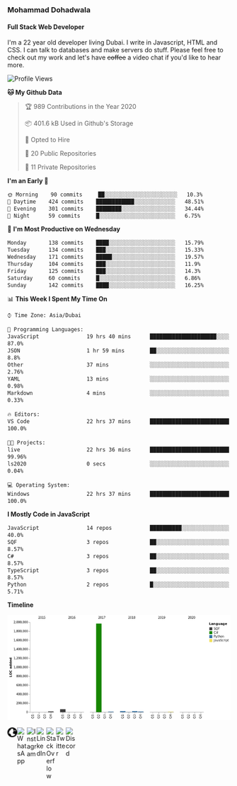 ### Mohammad Dohadwala

#### Full Stack Web Developer

I'm a 22 year old developer living Dubai. I write in Javascript, HTML and CSS. I can talk to databases and make servers do stuff. Please feel free to check out my work and let's have ~~coffee~~ a video chat if you'd like to hear more.

<!--START_SECTION:waka-->

![Profile Views](http://img.shields.io/badge/Profile%20Views-20-blue)

**🐱 My Github Data**

> 🏆 989 Contributions in the Year 2020
>
> 📦 401.6 kB Used in Github's Storage
>
> 💼 Opted to Hire
>
> 📜 20 Public Repositories
>
> 🔑 11 Private Repositories

**I'm an Early 🐤**

```text
🌞 Morning    90 commits     ██░░░░░░░░░░░░░░░░░░░░░░░   10.3%
🌆 Daytime    424 commits    ████████████░░░░░░░░░░░░░   48.51%
🌃 Evening    301 commits    ████████░░░░░░░░░░░░░░░░░   34.44%
🌙 Night      59 commits     █░░░░░░░░░░░░░░░░░░░░░░░░   6.75%

```

📅 **I'm Most Productive on Wednesday**

```text
Monday       138 commits    ████░░░░░░░░░░░░░░░░░░░░░   15.79%
Tuesday      134 commits    ███░░░░░░░░░░░░░░░░░░░░░░   15.33%
Wednesday    171 commits    █████░░░░░░░░░░░░░░░░░░░░   19.57%
Thursday     104 commits    ███░░░░░░░░░░░░░░░░░░░░░░   11.9%
Friday       125 commits    ███░░░░░░░░░░░░░░░░░░░░░░   14.3%
Saturday     60 commits     █░░░░░░░░░░░░░░░░░░░░░░░░   6.86%
Sunday       142 commits    ████░░░░░░░░░░░░░░░░░░░░░   16.25%

```

📊 **This Week I Spent My Time On**

```text
⌚︎ Time Zone: Asia/Dubai

💬 Programming Languages:
JavaScript               19 hrs 40 mins      █████████████████████░░░░   87.0%
JSON                     1 hr 59 mins        ██░░░░░░░░░░░░░░░░░░░░░░░   8.8%
Other                    37 mins             ░░░░░░░░░░░░░░░░░░░░░░░░░   2.76%
YAML                     13 mins             ░░░░░░░░░░░░░░░░░░░░░░░░░   0.98%
Markdown                 4 mins              ░░░░░░░░░░░░░░░░░░░░░░░░░   0.33%

🔥 Editors:
VS Code                  22 hrs 37 mins      █████████████████████████   100.0%

🐱‍💻 Projects:
live                     22 hrs 36 mins      █████████████████████████   99.96%
ls2020                   0 secs              ░░░░░░░░░░░░░░░░░░░░░░░░░   0.04%

💻 Operating System:
Windows                  22 hrs 37 mins      █████████████████████████   100.0%

```

**I Mostly Code in JavaScript**

```text
JavaScript               14 repos            ██████████░░░░░░░░░░░░░░░   40.0%
SQF                      3 repos             ██░░░░░░░░░░░░░░░░░░░░░░░   8.57%
C#                       3 repos             ██░░░░░░░░░░░░░░░░░░░░░░░   8.57%
TypeScript               3 repos             ██░░░░░░░░░░░░░░░░░░░░░░░   8.57%
Python                   2 repos             █░░░░░░░░░░░░░░░░░░░░░░░░   5.71%

```

**Timeline**

![Chart not found](https://github.com/Gr8z/Gr8z/blob/master/charts/bar_graph.png)

<!--END_SECTION:waka-->

[<img align="left" alt="dohad.dev" width="22px" src="https://raw.githubusercontent.com/iconic/open-iconic/master/svg/globe.svg" />][website]
[<img align="left" alt="WhatsApp" width="22px" src="https://cdn.jsdelivr.net/npm/simple-icons@v3/icons/whatsapp.svg" />][whatsapp]
[<img align="left" alt="Instagram" width="22px" src="https://cdn.jsdelivr.net/npm/simple-icons@v3/icons/instagram.svg" />][instagram]
[<img align="left" alt="LinkedIn" width="22px" src="https://cdn.jsdelivr.net/npm/simple-icons@v3/icons/linkedin.svg" />][linkedin]
[<img align="left" alt="Stack Overflow" width="22px" src="https://cdn.jsdelivr.net/npm/simple-icons@v3/icons/stackoverflow.svg" />][stackoverflow]
[<img align="left" alt="Twitter" width="22px" src="https://cdn.jsdelivr.net/npm/simple-icons@v3/icons/twitter.svg" />][twitter]
[<img align="left" alt="Discord" width="22px" src="https://cdn.jsdelivr.net/npm/simple-icons@v3/icons/discord.svg" />][discord]

[website]: https://dohad.dev
[whatsapp]: https://wa.me/971552328372
[instagram]: https://www.instagram.com/mohammad.dohad
[linkedin]: https://www.linkedin.com/in/mohammaddohad
[stackoverflow]: https://stackoverflow.com/users/5008677
[twitter]: https://twitter.com/mohammaddohad
[discord]: https://discord.gg/fap7gWy
